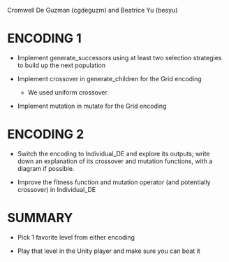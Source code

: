 Cromwell De Guzman (cgdeguzm) and Beatrice Yu (besyu)

# ENCODING 1
- Implement generate_successors using at least two selection strategies to build up the next population

- Implement crossover in generate_children for the Grid encoding

    - We used uniform crossover.

- Implement mutation in mutate for the Grid encoding

# ENCODING 2

- Switch the encoding to Individual_DE and explore its outputs; write down an explanation of its crossover and mutation functions, with a diagram if possible.

- Improve the fitness function and mutation operator (and potentially crossover) in Individual_DE

# SUMMARY

- Pick 1 favorite level from either encoding

- Play that level in the Unity player and make sure you can beat it